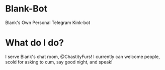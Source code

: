 # Blank-Bot
Blank's Own Personal Telegram Kink-bot

# What do I do?
I serve Blank's chat room, @ChastityFurs! I currently can welcome people, scold for asking to cum, say good night, and speak!
